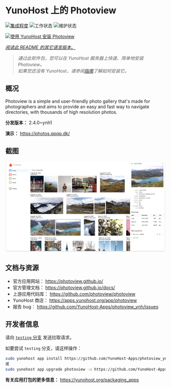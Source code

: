 <!--
注意：此 README 由 <https://github.com/YunoHost/apps/tree/master/tools/readme_generator> 自动生成
请勿手动编辑。
-->

# YunoHost 上的 Photoview

[![集成程度](https://dash.yunohost.org/integration/photoview.svg)](https://dash.yunohost.org/appci/app/photoview) ![工作状态](https://ci-apps.yunohost.org/ci/badges/photoview.status.svg) ![维护状态](https://ci-apps.yunohost.org/ci/badges/photoview.maintain.svg)

[![使用 YunoHost 安装 Photoview](https://install-app.yunohost.org/install-with-yunohost.svg)](https://install-app.yunohost.org/?app=photoview)

*[阅读此 README 的其它语言版本。](./ALL_README.md)*

> *通过此软件包，您可以在 YunoHost 服务器上快速、简单地安装 Photoview。*  
> *如果您还没有 YunoHost，请参阅[指南](https://yunohost.org/install)了解如何安装它。*

## 概况

Photoview is a simple and user-friendly photo gallery that's made for photographers and aims to provide an easy and fast way to navigate directories, with thousands of high resolution photos.


**分发版本：** 2.4.0~ynh1

**演示：** <https://photos.qpqp.dk/>

## 截图

![Photoview 的截图](./doc/screenshots/screenshot.png)

## 文档与资源

- 官方应用网站： <https://photoview.github.io/>
- 官方管理文档： <https://photoview.github.io/docs/>
- 上游应用代码库： <https://github.com/photoview/photoview>
- YunoHost 商店： <https://apps.yunohost.org/app/photoview>
- 报告 bug： <https://github.com/YunoHost-Apps/photoview_ynh/issues>

## 开发者信息

请向 [`testing` 分支](https://github.com/YunoHost-Apps/photoview_ynh/tree/testing) 发送拉取请求。

如要尝试 `testing` 分支，请这样操作：

```bash
sudo yunohost app install https://github.com/YunoHost-Apps/photoview_ynh/tree/testing --debug
或
sudo yunohost app upgrade photoview -u https://github.com/YunoHost-Apps/photoview_ynh/tree/testing --debug
```

**有关应用打包的更多信息：** <https://yunohost.org/packaging_apps>
